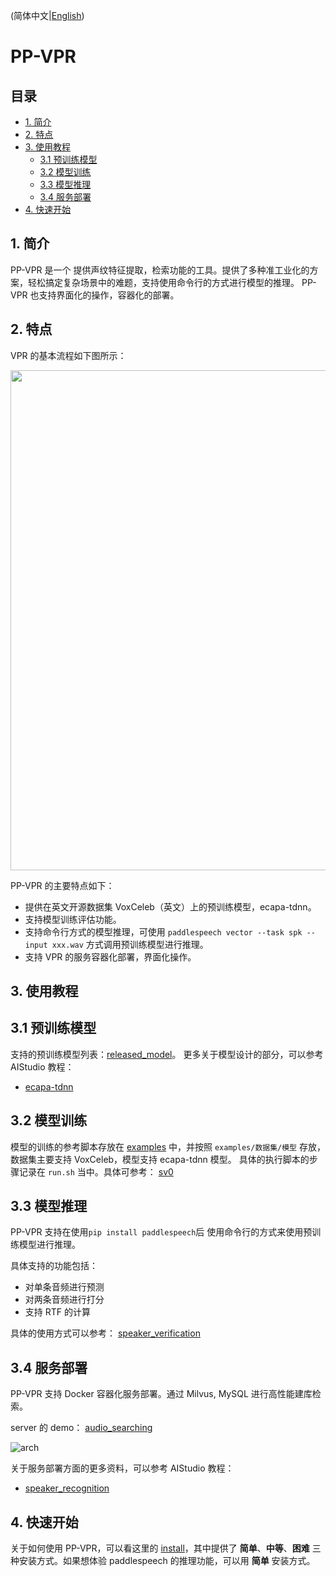 (简体中文|[English](./PPVPR.md))
# PP-VPR

## 目录
- [1. 简介](#1)
- [2. 特点](#2)
- [3. 使用教程](#3)
    - [3.1 预训练模型](#31)
    - [3.2 模型训练](#32)
    - [3.3 模型推理](#33)
    - [3.4 服务部署](#33)
- [4. 快速开始](#4)

<a name="1"></a>
## 1. 简介

PP-VPR 是一个 提供声纹特征提取，检索功能的工具。提供了多种准工业化的方案，轻松搞定复杂场景中的难题，支持使用命令行的方式进行模型的推理。 PP-VPR 也支持界面化的操作，容器化的部署。

<a name="2"></a>
## 2. 特点
VPR 的基本流程如下图所示：  
<center><img src=https://ai-studio-static-online.cdn.bcebos.com/3aed59b8c8874046ad19fe583d15a8dd53c5b33e68db4383b79706e5add5c2d0 width="800" ></center>


PP-VPR 的主要特点如下：
-  提供在英文开源数据集 VoxCeleb（英文）上的预训练模型，ecapa-tdnn。
-  支持模型训练评估功能。
-  支持命令行方式的模型推理，可使用 `paddlespeech vector --task spk --input xxx.wav` 方式调用预训练模型进行推理。
-  支持 VPR 的服务容器化部署，界面化操作。


<a name="3"></a>
## 3. 使用教程

<a name="31"></a>
## 3.1 预训练模型
支持的预训练模型列表：[released_model](https://github.com/PaddlePaddle/PaddleSpeech/blob/develop/docs/source/released_model.md)。
更多关于模型设计的部分，可以参考 AIStudio 教程：
- [ecapa-tdnn](https://aistudio.baidu.com/aistudio/projectdetail/4027664)

<a name="32"></a>
## 3.2 模型训练

模型的训练的参考脚本存放在 [examples](https://github.com/PaddlePaddle/PaddleSpeech/tree/develop/examples) 中，并按照 `examples/数据集/模型` 存放，数据集主要支持 VoxCeleb，模型支持 ecapa-tdnn 模型。
具体的执行脚本的步骤记录在 `run.sh` 当中。具体可参考： [sv0](https://github.com/PaddlePaddle/PaddleSpeech/tree/develop/examples/voxceleb/sv0)


<a name="33"></a>
## 3.3 模型推理

PP-VPR 支持在使用`pip install paddlespeech`后 使用命令行的方式来使用预训练模型进行推理。

具体支持的功能包括：

- 对单条音频进行预测
- 对两条音频进行打分
- 支持 RTF 的计算

具体的使用方式可以参考： [speaker_verification](https://github.com/PaddlePaddle/PaddleSpeech/blob/develop/demos/speaker_verification/README_cn.md) 


<a name="34"></a>
## 3.4 服务部署

PP-VPR 支持 Docker 容器化服务部署。通过 Milvus, MySQL 进行高性能建库检索。

server 的 demo： [audio_searching](https://github.com/PaddlePaddle/PaddleSpeech/tree/develop/demos/audio_searching)

![arch](https://ai-studio-static-online.cdn.bcebos.com/7b32dd0200084866863095677e8b40d3b725b867d2e6439e9cf21514e235dfd5)


关于服务部署方面的更多资料，可以参考 AIStudio 教程：
- [speaker_recognition](https://aistudio.baidu.com/aistudio/projectdetail/4027664)

<a name="4"></a>

## 4. 快速开始

关于如何使用 PP-VPR，可以看这里的 [install](https://github.com/PaddlePaddle/PaddleSpeech/blob/develop/docs/source/install_cn.md)，其中提供了 **简单**、**中等**、**困难** 三种安装方式。如果想体验 paddlespeech 的推理功能，可以用 **简单** 安装方式。
